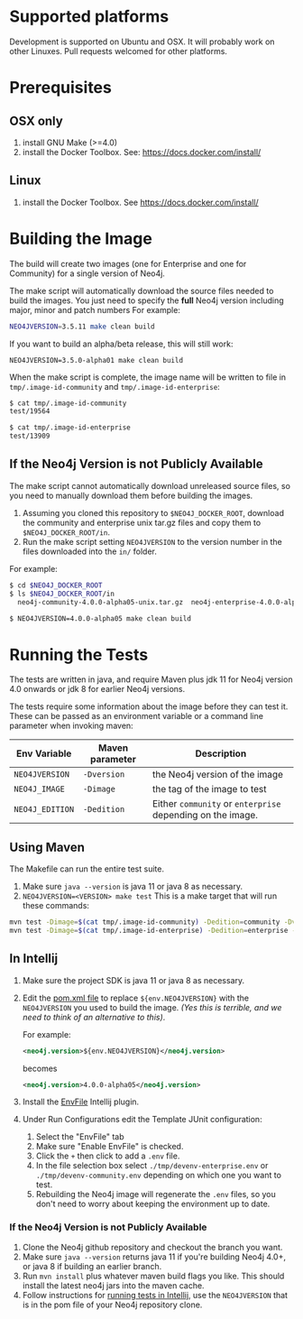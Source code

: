 # Supported platforms

Development is supported on Ubuntu and OSX. It will probably work on
other Linuxes. Pull requests welcomed for other platforms.

# Prerequisites

## OSX only

1. install GNU Make (>=4.0)
1. install the Docker Toolbox. See: https://docs.docker.com/install/

## Linux

1. install the Docker Toolbox. See https://docs.docker.com/install/

# Building the Image

The build will create two images (one for Enterprise and one for Community) for a single version of Neo4j. 

The make script will automatically download the source files needed to build the images. 
You just need to specify the **full** Neo4j version including major, minor and patch numbers For example:

```bash
NEO4JVERSION=3.5.11 make clean build
```

If you want to build an alpha/beta release, this will still work:

```$bash
NEO4JVERSION=3.5.0-alpha01 make clean build
```

When the make script is complete, the image name will be written to file in `tmp/.image-id-community` and `tmp/.image-id-enterprise`:

```bash
$ cat tmp/.image-id-community
test/19564

$ cat tmp/.image-id-enterprise
test/13909
```


## If the Neo4j Version is not Publicly Available

The make script cannot automatically download unreleased source files, so you need to manually download them before building the images.

1. Assuming you cloned this repository to `$NEO4J_DOCKER_ROOT`, 
download the community and enterprise unix tar.gz files and copy them to `$NEO4J_DOCKER_ROOT/in`.
1. Run the make script setting `NEO4JVERSION` to the version number in the files downloaded into the `in/` folder.

For example: 

```bash
$ cd $NEO4J_DOCKER_ROOT
$ ls $NEO4J_DOCKER_ROOT/in
  neo4j-community-4.0.0-alpha05-unix.tar.gz  neo4j-enterprise-4.0.0-alpha05-unix.tar.gz

$ NEO4JVERSION=4.0.0-alpha05 make clean build
``` 


# Running the Tests

The tests are written in java, and require Maven plus jdk 11 for Neo4j version 4.0 onwards or jdk 8 for earlier Neo4j versions.

The tests require some information about the image before they can test it. 
These can be passed as an environment variable or a command line parameter when invoking maven:


| Env Variable    | Maven parameter | Description                                                |
|-----------------|-----------------|------------------------------------------------------------|
| `NEO4JVERSION`  | `-Dversion`     | the Neo4j version of the image                             |
| `NEO4J_IMAGE`   | `-Dimage`       | the tag of the image to test                               |
| `NEO4J_EDITION` | `-Dedition`     | Either `community` or `enterprise` depending on the image. |

<!-- prettified with http://www.tablesgenerator.com/markdown_tables -->

## Using Maven
The Makefile can run the entire test suite.
1. Make sure `java --version` is java 11 or java 8 as necessary.
2. `NEO4JVERSION=<VERSION> make test` This is a make target that will run these commands:
```bash
mvn test -Dimage=$(cat tmp/.image-id-community) -Dedition=community -Dversion=${NEO4JVERSION}
mvn test -Dimage=$(cat tmp/.image-id-enterprise) -Dedition=enterprise -Dversion=${NEO4JVERSION}
```

## In Intellij

1. Make sure the project SDK is java 11 or java 8 as necessary.
1. Edit the [pom.xml file](../master/pom.xml) to replace  `${env.NEO4JVERSION}` with the `NEO4JVERSION` you used to build the image.
*(Yes this is terrible, and we need to think of an alternative to this)*. 

    For example:
    ```xml
    <neo4j.version>${env.NEO4JVERSION}</neo4j.version>
    ```
    becomes
    ```xml
    <neo4j.version>4.0.0-alpha05</neo4j.version>
    ```
1. Install the [EnvFile](https://plugins.jetbrains.com/plugin/7861-envfile) Intellij plugin.
2. Under Run Configurations edit the Template JUnit configuration:
   1. Select the "EnvFile" tab
   2. Make sure "Enable EnvFile" is checked.
   3. Click the `+` then click to add a `.env` file.
   4. In the file selection box select `./tmp/devenv-enterprise.env` or `./tmp/devenv-community.env` depending on which one you want to test.
   5. Rebuilding the Neo4j image will regenerate the `.env` files, so you don't need to worry about keeping the environment up to date.


### If the Neo4j Version is not Publicly Available

1. Clone the Neo4j github repository and checkout the branch you want. 
2. Make sure `java --version` returns java 11 if you're building Neo4j 4.0+, or java 8 if building an earlier branch.
1. Run `mvn install` plus whatever maven build flags you like. This should install the latest neo4j jars into the maven cache.
1. Follow instructions for [running tests in Intellij](#in-intellij), 
use the `NEO4JVERSION` that is in the pom file of your Neo4j repository clone.
